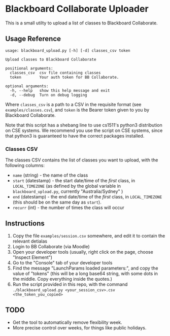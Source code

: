 # Blackboard Collaborate Uploader

This is a small utilty to upload a list of classes to Blackboard Collaborate.

## Usage Reference

```
usage: blackboard_upload.py [-h] [-d] classes_csv token

Upload classes to Blackboard Collaborate

positional arguments:
  classes_csv  csv file containing classes
  token        Your auth token for BB Collaborate.

optional arguments:
  -h, --help   show this help message and exit
  -d, --debug  Turn on debug logging

```

Where `classes_csv` is a path to a CSV in the requisite format
(see `examples/classes.csv`), and `token` is the Bearer token
given to you by Blackboard Collaborate.

Note that this script has a shebang line to use cs1511's python3
distribution on CSE systems. We recommend you use the script on 
CSE systems, since that python3 is guaranteed to have the 
correct packages installed.


### Classes CSV

The classes CSV contains the list of classes you want to upload, with the following columns:

 - `name` (string) - the name of the class
 - `start` (datestamp) - the start date/time of the *first* class, in `LOCAL_TIMEZONE`
 (as defined by the global variable in `blackboard_upload.py`, currently "Australia/Sydney" )
 - `end` (datestamp) - the end date/time of the *first* class, in `LOCAL_TIMEZONE`
 (this should be on the same day as `start`).
 - `recurr` (int) - the number of times the class will occur
 
## Instructions

1. Copy the file `examples/session.csv` somewhere, and edit it to contain the relevant detialas
2. Login to BB Collaborate (via Moodle)
3. Open your developer tools (usually, right click on the page, choose "Inspect Element")
4. Go to the "Console" tab of your developer tools
5. Find the message "LaunchParams loaded parameters:", and copy the value of "tokens" (this will be a long base64 string, with some dots in the middle. Copy everything inside the quotes.)
6. Run the script provided in this repo, with the command `./blackboard_upload.py <your_session_csv>.csv <the_token_you_copied>`

## TODO

 - Get the tool to automatically remove flexibility week.
 - More precise control over weeks, for things like public holidays.
